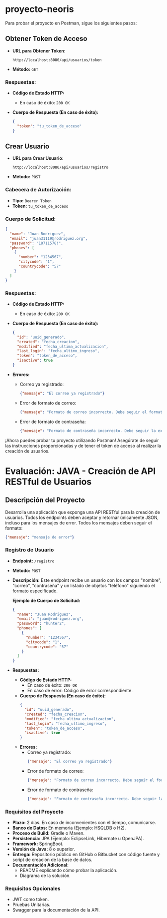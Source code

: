 # proyecto-neoris

Para probar el proyecto en Postman, sigue los siguientes pasos:

## Obtener Token de Acceso

- **URL para Obtener Token:**
  ```
  http://localhost:8080/api/usuarios/token
  ```
- **Método:** `GET`

### Respuestas:

- **Código de Estado HTTP:**
    - En caso de éxito: `200 OK`

- **Cuerpo de Respuesta (En caso de éxito):**
  ```json
  {
    "token": "tu_token_de_acceso"
  }
  ```

## Crear Usuario

- **URL para Crear Usuario:**
  ```
  http://localhost:8080/api/usuarios/registro
  ```

- **Método:** `POST`

### Cabecera de Autorización:

- **Tipo:** `Bearer Token`
- **Token:** `tu_token_de_acceso`

### Cuerpo de Solicitud:

```json
{
  "name": "Juan Rodriguez",
  "email": "juan31119@rodriguez.org",
  "password": "18711578!",
  "phones": [
    {
      "number": "1234567",
      "citycode": "1",
      "countrycode": "57"
    }
  ]
}
```

### Respuestas:

- **Código de Estado HTTP:**
    - En caso de éxito: `200 OK`

- **Cuerpo de Respuesta (En caso de éxito):**
  ```json
  {
    "id": "uuid_generado",
    "created": "fecha_creacion",
    "modified": "fecha_ultima_actualizacion",
    "last_login": "fecha_ultimo_ingreso",
    "token": "token_de_acceso",
    "isactive": true
  }
  ```

- **Errores:**
    - Correo ya registrado:
      ```json
      {"mensaje": "El correo ya registrado"}
      ```
    - Error de formato de correo:
      ```json
      {"mensaje": "Formato de correo incorrecto. Debe seguir el formato aaaaaaa@dominio.cl"}
      ```
    - Error de formato de contraseña:
      ```json
      {"mensaje": "Formato de contraseña incorrecto. Debe seguir la expresión regular especificada."}
      ```

¡Ahora puedes probar tu proyecto utilizando Postman! Asegúrate de seguir las instrucciones proporcionadas y de tener el token de acceso al realizar la creación de usuarios.

# Evaluación: JAVA - Creación de API RESTful de Usuarios

## Descripción del Proyecto

Desarrolla una aplicación que exponga una API RESTful para la creación de usuarios. Todos los endpoints deben aceptar y retornar únicamente JSON, incluso para los mensajes de error. Todos los mensajes deben seguir el formato:

```json
{"mensaje": "mensaje de error"}
```

### Registro de Usuario

- **Endpoint:** `/registro`
- **Método:** `POST`
- **Descripción:** Este endpoint recibe un usuario con los campos "nombre", "correo", "contraseña" y un listado de objetos "teléfono" siguiendo el formato especificado.

  **Ejemplo de Cuerpo de Solicitud:**
  ```json
  {
    "name": "Juan Rodriguez",
    "email": "juan@rodriguez.org",
    "password": "hunter2",
    "phones": [
      {
        "number": "1234567",
        "citycode": "1",
        "countrycode": "57"
      }
    ]
  }
  ```

- **Respuestas:**
    - **Código de Estado HTTP:**
        - En caso de éxito: `200 OK`
        - En caso de error: Código de error correspondiente.
    - **Cuerpo de Respuesta (En caso de éxito):**
      ```json
      {
        "id": "uuid_generado",
        "created": "fecha_creacion",
        "modified": "fecha_ultima_actualizacion",
        "last_login": "fecha_ultimo_ingreso",
        "token": "token_de_acceso",
        "isactive": true
      }
      ```
    - **Errores:**
        - Correo ya registrado:
          ```json
          {"mensaje": "El correo ya registrado"}
          ```
        - Error de formato de correo:
          ```json
          {"mensaje": "Formato de correo incorrecto. Debe seguir el formato aaaaaaa@dominio.cl"}
          ```
        - Error de formato de contraseña:
          ```json
          {"mensaje": "Formato de contraseña incorrecto. Debe seguir la expresión regular especificada."}
          ```

### Requisitos del Proyecto

- **Plazo:** 2 días. En caso de inconvenientes con el tiempo, comunicarse.
- **Banco de Datos:** En memoria (Ejemplo: HSQLDB o H2).
- **Proceso de Build:** Gradle o Maven.
- **Persistencia:** JPA (Ejemplo: EclipseLink, Hibernate u OpenJPA).
- **Framework:** SpringBoot.
- **Versión de Java:** 8 o superior.
- **Entrega:** Repositorio público en GitHub o Bitbucket con código fuente y script de creación de la base de datos.
- **Documentación Adicional:**
    - README explicando cómo probar la aplicación.
    - Diagrama de la solución.

### Requisitos Opcionales

- JWT como token.
- Pruebas Unitarias.
- Swagger para la documentación de la API.